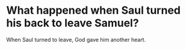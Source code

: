 # What happened when Saul turned his back to leave Samuel?

When Saul turned to leave, God gave him another heart.
